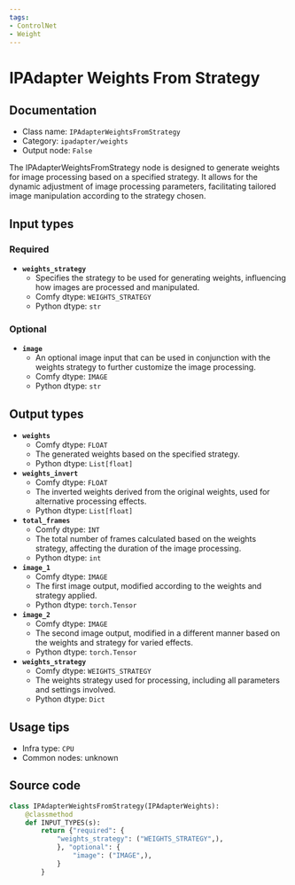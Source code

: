 ```yaml
---
tags:
- ControlNet
- Weight
---
```


# IPAdapter Weights From Strategy
## Documentation
- Class name: `IPAdapterWeightsFromStrategy`
- Category: `ipadapter/weights`
- Output node: `False`

The IPAdapterWeightsFromStrategy node is designed to generate weights for image processing based on a specified strategy. It allows for the dynamic adjustment of image processing parameters, facilitating tailored image manipulation according to the strategy chosen.
## Input types
### Required
- **`weights_strategy`**
    - Specifies the strategy to be used for generating weights, influencing how images are processed and manipulated.
    - Comfy dtype: `WEIGHTS_STRATEGY`
    - Python dtype: `str`
### Optional
- **`image`**
    - An optional image input that can be used in conjunction with the weights strategy to further customize the image processing.
    - Comfy dtype: `IMAGE`
    - Python dtype: `str`
## Output types
- **`weights`**
    - Comfy dtype: `FLOAT`
    - The generated weights based on the specified strategy.
    - Python dtype: `List[float]`
- **`weights_invert`**
    - Comfy dtype: `FLOAT`
    - The inverted weights derived from the original weights, used for alternative processing effects.
    - Python dtype: `List[float]`
- **`total_frames`**
    - Comfy dtype: `INT`
    - The total number of frames calculated based on the weights strategy, affecting the duration of the image processing.
    - Python dtype: `int`
- **`image_1`**
    - Comfy dtype: `IMAGE`
    - The first image output, modified according to the weights and strategy applied.
    - Python dtype: `torch.Tensor`
- **`image_2`**
    - Comfy dtype: `IMAGE`
    - The second image output, modified in a different manner based on the weights and strategy for varied effects.
    - Python dtype: `torch.Tensor`
- **`weights_strategy`**
    - Comfy dtype: `WEIGHTS_STRATEGY`
    - The weights strategy used for processing, including all parameters and settings involved.
    - Python dtype: `Dict`
## Usage tips
- Infra type: `CPU`
- Common nodes: unknown


## Source code
```python
class IPAdapterWeightsFromStrategy(IPAdapterWeights):
    @classmethod
    def INPUT_TYPES(s):
        return {"required": {
            "weights_strategy": ("WEIGHTS_STRATEGY",),
            }, "optional": {
                "image": ("IMAGE",),
            }
        }

```
